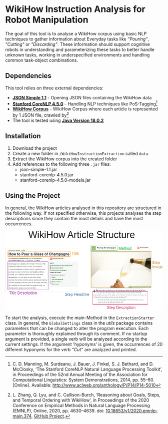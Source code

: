 # WikiHow Instruction Analysis for Robot Manipulation

The goal of this tool is to analyse a WikiHow corpus using basic NLP techniques to gather information about Everyday tasks like *"Pouring"*, *"Cutting"* or *"Discarding"*.
These information should support cognitive robots in understanding and parameterizing these tasks to better handle unknown tasks, working in underspecified environments and handling common task-object combinations. 

## Dependencies
This tool relies on three external dependencies:

- [**JSON Simple 1.1**](http://www.java2s.com/Code/Jar/j/Downloadjsonsimple11jar.htm) - Opening JSON files containing the WikiHow data
- [**Stanford CoreNLP 4.5.0**](https://stanfordnlp.github.io/CoreNLP/) - Handling NLP techniques like PoS-Tagging[^1]
- [**WikiHow Corpus**](https://drive.google.com/file/d/1ufBrqYoHTFoBtSxwYks6i_iR9HqmobxR/view) - WikiHow Corpus where each article is represented by 1 JSON file, crawled by[^2]
- The tool is tested using [**Java Version 18.0.2**](https://www.oracle.com/java/technologies/javase/jdk18-archive-downloads.html)

## Installation
1. Download the project
2. Create a new folder in ``/WikiHowInstructionExtraction`` called ``data``
3. Extract the WikiHow corpus into the created folder
4. Add references to the following three ``.jar`` files:
	- json-simple-1.1.jar
	- stanford-corenlp-4.5.0.jar
	- stanford-corenlp-4.5.0-models.jar

## Using the Project
In general, the WikiHow articles analysed in this repository are structured in the following way. 
If not specified otherwise, this projects analyses the step descriptions since they contain the most details and have the most occurrences.

<img src="WikiHow Article Structure.png" width="600" alt="Summarising the structure of a WikiHow article"/><br>

To start the analysis, execute the main-Method in the ``ExtractionStarter`` class.
In general, the ``GlobalSettings`` class in the *utils* package contains parameters that can be changed to alter the program execution.
Each parameter is thoroughly explained through its comment.
If no startup argument is provided, a single verb will be analyzed according to the current settings.
If the argument 'hyponyms' is given, the occurrences of 20 different hyponyms for the verb *"Cut"* are analyzed and printed. 


[^1]: C. D. Manning, M. Surdeanu, J. Bauer, J. Finkel, S. J. Bethard, and D. McClosky, ‘The Stanford CoreNLP Natural Language Processing Toolkit’, in Proceedings of the 52nd Annual Meeting of the Association for Computational Linguistics: System Demonstrations, 2014, pp. 55–60. [Online]. Available: http://www.aclweb.org/anthology/P/P14/P14-5010
[^2]: L. Zhang, Q. Lyu, and C. Callison-Burch, ‘Reasoning about Goals, Steps, and Temporal Ordering with WikiHow’, in Proceedings of the 2020 Conference on Empirical Methods in Natural Language Processing (EMNLP), Online, 2020, pp. 4630–4639. doi: [10.18653/v1/2020.emnlp-main.374](http://dx.doi.org/10.18653/v1/2020.emnlp-main.374), [GitHub Project](https://github.com/zharry29/wikihow-goal-step).
